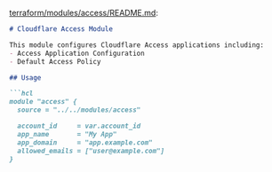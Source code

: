 
[terraform/modules/access/README.md](terraform/modules/access/README.md):
```markdown
# Cloudflare Access Module

This module configures Cloudflare Access applications including:
- Access Application Configuration
- Default Access Policy

## Usage

```hcl
module "access" {
  source = "../../modules/access"

  account_id     = var.account_id
  app_name       = "My App"
  app_domain     = "app.example.com"
  allowed_emails = ["user@example.com"]
}